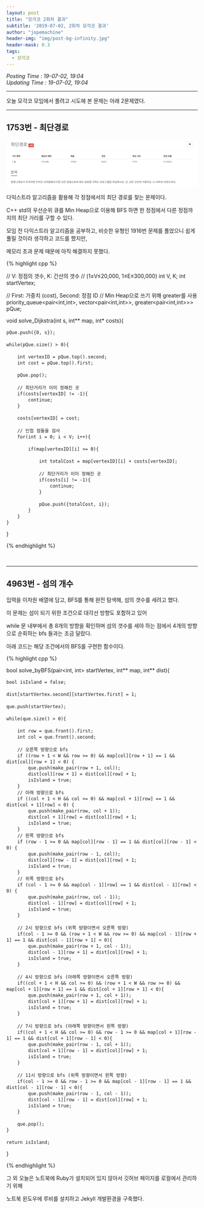 ```yaml
---
layout: post
title: "모각코 2회차 결과"
subtitle: '2019-07-02, 2회차 모각코 결과'
author: "jopemachine"
header-img: "img/post-bg-infinity.jpg"
header-mask: 0.3
tags:
  - 모각코
---
```


<i>Posting Time : 19-07-02, 19:04</i><br>
<i>Updating Time : 19-07-02, 19:04</i><br>

---

오늘 모각코 모임에서 풀려고 시도헤 본 문제는 아래 2문제였다.

<hr>

<h2>1753번 - 최단경로</h2>

![](/img/posts/2019-07-02-Mogacko02_Result/ScreenClip01.png)

다익스트라 알고리즘을 활용해 각 정점에서의 최단 경로를 찾는 문제이다.

C++ std의 우선순위 큐를 Min Heap으로 이용해 BFS 하면 한 정점에서 다른 정점까지의 최단 거리를 구할 수 있다.

모임 전 다익스트라 알고리즘을 공부하고, 비슷한 유형인 1916번 문제를 풀었으니 쉽게 풀릴 것이라 생각하고 코드를 짰지만,

메모리 초과 문제 때문에 아직 해결하지 못했다.

{% highlight cpp %}

// V: 정점의 갯수, K: 간선의 갯수
// (1≤V≤20,000, 1≤E≤300,000)
int V, K;
int startVertex;

// First: 가중치 (cost), Second: 정점 ID
// Min Heap으로 쓰기 위해 greater를 사용
priority_queue<pair<int,int>, vector<pair<int,int>>, greater<pair<int,int>>> pQue;

void solve_Dijkstra(int s, int** map, int* costs){

    pQue.push({0, s});

    while(pQue.size() > 0){

        int vertexID = pQue.top().second;
        int cost = pQue.top().first;

        pQue.pop();

        // 최단거리가 이미 정해진 곳
        if(costs[vertexID] != -1){
            continue;
        }

        costs[vertexID] = cost;

        // 인접 점들을 검사
        for(int i = 0; i < V; i++){

            if(map[vertexID][i] >= 0){

                int totalCost = map[vertexID][i] + costs[vertexID];

                // 최단거리가 이미 정해진 곳
                if(costs[i] != -1){
                    continue;
                }

                pQue.push({totalCost, i});
            }
        }
    }
}

{% endhighlight %}

<br>
<hr>

<h2>4963번 - 섬의 개수</h2>

입력을 이차원 배열에 담고, BFS를 통해 완전 탐색해, 섬의 갯수를 세려고 했다. 

이 문제는 섬이 되기 위한 조건으로 대각선 방향도 포함하고 있어

while 문 내부에서 총 8개의 방향을 확인하며 섬의 갯수를 세야 하는 점에서 4개의 방향으로 순회하는 bfs 들과는 조금 달랐다.

아래 코드는 해당 조건에서의 BFS를 구현한 함수이다.

{% highlight cpp %}

bool solve_byBFS(pair<int, int> startVertex, int** map, int** dist){

    bool isIsland = false;

    dist[startVertex.second][startVertex.first] = 1;

    que.push(startVertex);

    while(que.size() > 0){

        int row = que.front().first;
        int col = que.front().second;

        // 오른쪽 방향으로 bfs
        if ((row + 1 < W && row >= 0) && map[col][row + 1] == 1 && dist[col][row + 1] < 0) {
            que.push(make_pair(row + 1, col));
            dist[col][row + 1] = dist[col][row] + 1;
            isIsland = true;
        }
        // 아래 방향으로 bfs
        if ((col + 1 < H && col >= 0) && map[col + 1][row] == 1 && dist[col + 1][row] < 0) {
            que.push(make_pair(row, col + 1));
            dist[col + 1][row] = dist[col][row] + 1;
            isIsland = true;
        }
        // 왼쪽 방향으로 bfs
        if (row - 1 >= 0 && map[col][row - 1] == 1 && dist[col][row - 1] < 0) {
            que.push(make_pair(row - 1, col));
            dist[col][row - 1] = dist[col][row] + 1;
            isIsland = true;
        }
        // 위쪽 방향으로 bfs
        if (col - 1 >= 0 && map[col - 1][row] == 1 && dist[col - 1][row] < 0) {
            que.push(make_pair(row, col - 1));
            dist[col - 1][row] = dist[col][row] + 1;
            isIsland = true;
        }

        // 2시 방향으로 bfs (위쪽 방향이면서 오른쪽 방향)
        if(col - 1 >= 0 && (row + 1 < W && row >= 0) && map[col - 1][row + 1] == 1 && dist[col - 1][row + 1] < 0){
            que.push(make_pair(row + 1, col - 1));
            dist[col - 1][row + 1] = dist[col][row] + 1;
            isIsland = true;
        }

        // 4시 방향으로 bfs (아래쪽 방향이면서 오른쪽 방향)
        if((col + 1 < H && col >= 0) && (row + 1 < W && row >= 0) && map[col + 1][row + 1] == 1 && dist[col + 1][row + 1] < 0){
            que.push(make_pair(row + 1, col + 1));
            dist[col + 1][row + 1] = dist[col][row] + 1;
            isIsland = true;
        }

        // 7시 방향으로 bfs (아래쪽 방향이면서 왼쪽 방향)
        if((col + 1 < H && col >= 0) && row - 1 >= 0 && map[col + 1][row - 1] == 1 && dist[col + 1][row - 1] < 0){
            que.push(make_pair(row - 1, col + 1));
            dist[col + 1][row - 1] = dist[col][row] + 1;
            isIsland = true;
        }

        // 11시 방향으로 bfs (위쪽 방향이면서 왼쪽 방향)
        if(col - 1 >= 0 && row - 1 >= 0 && map[col - 1][row - 1] == 1 && dist[col - 1][row - 1] < 0){
            que.push(make_pair(row - 1, col - 1));
            dist[col - 1][row - 1] = dist[col][row] + 1;
            isIsland = true;
        }

        que.pop();
    }

    return isIsland;
}

{% endhighlight %}

그 외 오늘은 노트북에 Ruby가 설치되어 있지 않아서 깃허브 페이지를 로컬에서 관리하기 위해

노트북 윈도우에 루비를 설치하고 Jekyll 개발환경을 구축했다.
